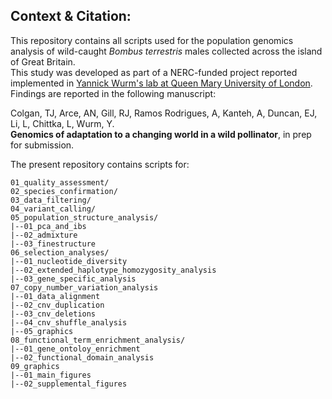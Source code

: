## Context & Citation:  
This repository contains all scripts used for the population genomics analysis of wild-caught _Bombus terrestris_ males collected across the island of Great Britain.  
This study was developed as part of a NERC-funded project reported implemented in [Yannick Wurm's lab at Queen Mary University of London](https://wurmlab.github.io/).  
Findings are reported in the following manuscript:

Colgan, TJ, Arce, AN, Gill, RJ, Ramos Rodrigues, A, Kanteh, A, Duncan, EJ, Li, L, Chittka, L, Wurm, Y.  
__Genomics of adaptation to a changing world in a wild pollinator__, in prep for submission.  

The present repository contains scripts for:  
```
01_quality_assessment/  
02_species_confirmation/  
03_data_filtering/  
04_variant_calling/  
05_population_structure_analysis/  
|--01_pca_and_ibs  
|--02_admixture  
|--03_finestructure  
06_selection_analyses/  
|--01_nucleotide_diversity  
|--02_extended_haplotype_homozygosity_analysis  
|--03_gene_specific_analysis  
07_copy_number_variation_analysis
|--01_data_alignment  
|--02_cnv_duplication  
|--03_cnv_deletions  
|--04_cnv_shuffle_analysis  
|--05_graphics  
08_functional_term_enrichment_analysis/  
|--01_gene_ontoloy_enrichment  
|--02_functional_domain_analysis  
09_graphics  
|--01_main_figures  
|--02_supplemental_figures  
```

